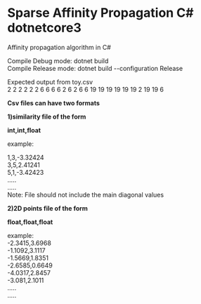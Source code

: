 # Sparse Affinity Propagation C# dotnetcore3
Affinity propagation algorithm in C#

Compile Debug mode: dotnet build<br />
Compile Release mode: dotnet build --configuration Release<br />

Expected output from toy.csv<br />
2 2 2 2 2 2 6 6 6 6 2 6 2 6 6 19 19 19 19 19 19 2 19 19 6<br />

**Csv files can have two formats**<br />

**1)similarity file of the form**<br />

**int,int,float**<br />

example:<br />

1,3,-3.32424<br />
3,5,2.41241<br />
5,1,-3.42423<br />
.....<br />
.....<br />
Note: File should not include the main diagonal values<br />

**2)2D points file of the form**<br />

**float,float,float**<br />

example:<br />
-2.3415,3.6968<br />
-1.1092,3.1117<br />
-1.5669,1.8351<br />
-2.6585,0.6649<br />
-4.0317,2.8457<br />
-3.081,2.1011<br />
.....<br />
.....<br />
